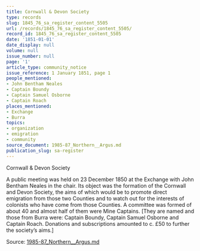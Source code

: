 ```yaml
---
title: Cornwall & Devon Society
type: records
slug: 1845_76_sa_register_content_5505
url: /records/1845_76_sa_register_content_5505/
record_id: 1845_76_sa_register_content_5505
date: '1851-01-01'
date_display: null
volume: null
issue_number: null
page: '1'
article_type: community_notice
issue_reference: 1 January 1851, page 1
people_mentioned:
- John Bentham Neales
- Captain Boundy
- Captain Samuel Osborne
- Captain Roach
places_mentioned:
- Exchange
- Burra
topics:
- organization
- emigration
- community
source_document: 1985-87_Northern__Argus.md
publication_slug: sa-register
---
```


Cornwall & Devon Society

A public meeting was held on 23 December 1850 at the Exchange with John Bentham Neales in the chair.  Its object was the formation of the Cornwall and Devon Society, the aims of which would be to promote direct emigration from those two Counties and to watch out for the interests of colonists who have come from those Counties.  A committee was formed of about 40 and almost half of them were Mine Captains.  [They are named and those from Burra were: Captain Boundy, Captain Samuel Osborne and Captain Roach.  Donations and subscriptions amounted to c. £50 to further the society’s aims.]

Source: [1985-87_Northern__Argus.md](/downloads/markdown/1985-87_Northern__Argus.md)
